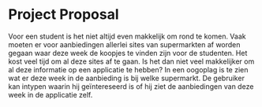 # Project Proposal
Voor een student is het niet altijd even makkelijk om rond te komen. Vaak moeten er voor aanbiedingen allerlei sites van supermarkten af worden gegaan waar deze week de koopjes te vinden zijn voor de studenten. Het kost veel tijd om al deze sites af te gaan. Is het dan niet veel makkelijker om al deze informatie op een applicatie te hebben? In een oogoplag is te zien wat er deze week in de aanbieding is bij welke supermarkt. De gebruiker kan intypen waarin hij geïntereseerd is of hij ziet de aanbiedingen van deze week in de applicatie zelf. 
